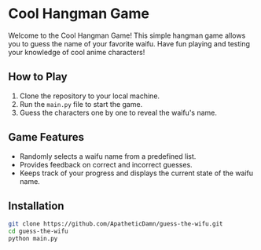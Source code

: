 # Cool Hangman Game

Welcome to the Cool Hangman Game! This simple hangman game allows you to guess the name of your favorite waifu. Have fun playing and testing your knowledge of cool anime characters!

## How to Play

1. Clone the repository to your local machine.
2. Run the `main.py` file to start the game.
3. Guess the characters one by one to reveal the waifu's name.

## Game Features

- Randomly selects a waifu name from a predefined list.
- Provides feedback on correct and incorrect guesses.
- Keeps track of your progress and displays the current state of the waifu name.

## Installation

```bash
git clone https://github.com/ApatheticDamn/guess-the-wifu.git
cd guess-the-wifu
python main.py
